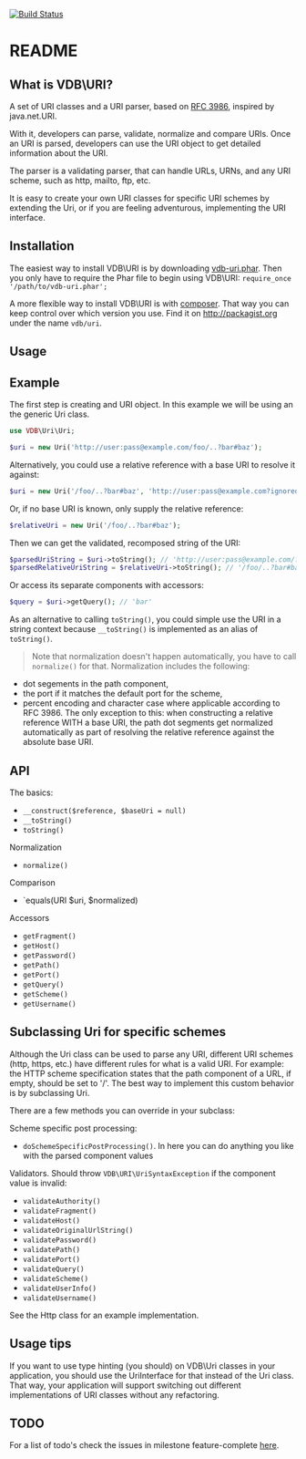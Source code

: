 [![Build Status](https://travis-ci.org/mvdbos/vdb-uri.svg?branch=master)](https://travis-ci.org/mvdbos/vdb-uri)

README
======
What is VDB\URI?
----------------
A set of URI classes and a URI parser, based on [RFC 3986](https://www.ietf.org/rfc/rfc3986.txt), inspired by java.net.URI.

With it, developers can parse, validate, normalize and compare URIs.
Once an URI is parsed, developers can use the URI object to get detailed information about the URI.

The parser is a validating parser, that can handle URLs, URNs, and any URI scheme, such as http, mailto, ftp, etc.

It is easy to create your own URI classes for specific URI schemes by extending the Uri, or if you are feeling adventurous, implementing the URI interface.

Installation
------------
The easiest way to install VDB\URI is by downloading [vdb-uri.phar](https://github.com/matthijsvandenbos/vdb-uri/raw/master/bin/vdb-uri.phar).
Then you only have to require the Phar file to begin using VDB\URI: `require_once '/path/to/vdb-uri.phar';`

A more flexible way to install VDB\URI is with [composer](http://getcomposer.org/). That way you can keep control over which version you use. Find it on http://packagist.org under the name `vdb/uri`.

Usage
-----
## Example

The first step is creating and URI object. In this example we will be using an the generic Uri class.
```php
use VDB\Uri\Uri;

$uri = new Uri('http://user:pass@example.com/foo/..?bar#baz');
```
Alternatively, you could use a relative reference with a base URI to resolve it against:
```php
$uri = new Uri('/foo/..?bar#baz', 'http://user:pass@example.com?ignored');
```
Or, if no base URI is known, only supply the relative reference:
```php
$relativeUri = new Uri('/foo/..?bar#baz');
```
Then we can get the validated, recomposed string of the URI:
```php
$parsedUriString = $uri->toString(); // 'http://user:pass@example.com/?bar#baz'
$parsedRelativeUriString = $relativeUri->toString(); // '/foo/..?bar#baz'
```
Or access its separate components with accessors:
```php
$query = $uri->getQuery(); // 'bar'
```
As an alternative to calling `toString()`, you could simple use the URI in a string context
because `__toString()` is implemented as an alias of `toString()`.

> Note that normalization doesn't happen automatically, you have to call `normalize()` for that.
Normalization includes the following:
 - dot segements in the path component,
 - the port if it matches the default port for the scheme,
 - percent encoding and character case where applicable according to RFC 3986.
The only exception to this: when constructing a relative reference WITH a base URI, the path dot segments get normalized automatically as part of resolving the relative reference against the absolute base URI.

## API

The basics:
* `__construct($reference, $baseUri = null)`
* `__toString()`
* `toString()`

Normalization
* `normalize()`

Comparison
* `equals(URI $uri, $normalized)

Accessors
* `getFragment()`
* `getHost()`
* `getPassword()`
* `getPath()`
* `getPort()`
* `getQuery()`
* `getScheme()`
* `getUsername()`

## Subclassing Uri for specific schemes

Although the Uri class can be used to parse any URI, different URI schemes (http, https, etc.)
have different rules for what is a valid URI. For example: the HTTP scheme specification states that the path component
of a URL, if empty, should be set to '/'. The best way to implement this custom behavior is by subclassing Uri.

There are a few methods you can override in your subclass:

Scheme specific post processing:
* `doSchemeSpecificPostProcessing()`. In here you can do anything you like with the parsed component values

Validators. Should throw `VDB\URI\UriSyntaxException` if the component value is invalid:
* `validateAuthority()`
* `validateFragment()`
* `validateHost()`
* `validateOriginalUrlString()`
* `validatePassword()`
* `validatePath()`
* `validatePort()`
* `validateQuery()`
* `validateScheme()`
* `validateUserInfo()`
* `validateUsername()`

See the Http class for an example implementation.

## Usage tips
If you want to use type hinting (you should) on VDB\Uri classes in your application, you should use the UriInterface for that instead of the Uri class.
That way, your application will support switching out different implementations of URI classes without any refactoring.      

TODO
----
For a list of todo's check the issues in milestone feature-complete [here](https://github.com/matthijsvandenbos/vdb-uri/issues?direction=asc&milestone=1&page=1&sort=created&state=open).
